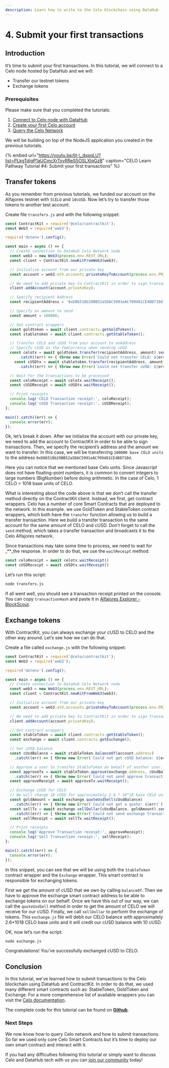 ```yaml
---
description: Learn how to write to the Celo blockchain using DataHub
---
```


# 4. Submit your first transactions

## Introduction

It’s time to submit your first transactions. In this tutorial, we will connect to a Celo node hosted by DataHub and we will:

* Transfer our testnet tokens
* Exchange tokens

### Prerequisites

Please make sure that you completed the tutorials:

1. [Connect to Celo node with DataHub](https://learn.figment.io/network-documentation/celo/tutorial/1.connect)
2. [Create your first Celo account](https://learn.figment.io/network-documentation/celo/tutorial/2.account)
3. [Query the Celo Network](https://learn.figment.io/network-documentation/celo/tutorial/3.query)

We will be building on top of the NodeJS application you created in the previous tutorials.

{% embed url="https://youtu.be/ljt-\_dxpqLU?list=PLkgTdjgP1aUCmcXrTxyRReS5OSLXlqGzB" caption="CELO Learn Pathway Tutorial \#4: Submit your first transactions" %}

## Transfer tokens

As you remember from previous tutorials, we funded our account on the Alfajores testnet with `5CELO` and `10cUSD`. Now let’s try to transfer those tokens to another test account.

Create file `transfers.js` and with the following snippet:

```javascript
const ContractKit = require('@celo/contractkit');
const Web3 = require('web3');

require('dotenv').config();

const main = async () => {
  // Create connection to DataHub Celo Network node
  const web3 = new Web3(process.env.REST_URL);
  const client = ContractKit.newKitFromWeb3(web3);

  // Initialize account from our private key
  const account = web3.eth.accounts.privateKeyToAccount(process.env.PRIVATE_KEY);

  // We need to add private key to ContractKit in order to sign transactions
  client.addAccount(account.privateKey);

  // Specify recipient Address
  const recipientAddress = '0xD86518b29BB52a5DAC5991eACf09481CE4B0710d';

  // Specify an amount to send
  const amount = 100000;

  // Get contract wrappers
  const goldtoken = await client.contracts.getGoldToken();
  const stabletoken = await client.contracts.getStableToken();

  // Transfer CELO and cUSD from your account to anAddress
  // Specify cUSD as the feeCurrency when sending cUSD
  const celotx = await goldtoken.transfer(recipientAddress, amount).send({from: account.address})
      .catch((err) => { throw new Error(`Could not transfer CELO: ${err}`) });
    const cUSDtx = await stabletoken.transfer(recipientAddress, amount).send({from: account.address, feeCurrency: stabletoken.address})
      .catch((err) => { throw new Error(`Could not transfer cUSD: ${err}`) });

  // Wait for the transactions to be processed
  const celoReceipt = await celotx.waitReceipt();
  const cUSDReceipt = await cUSDtx.waitReceipt();

  // Print receipts
  console.log('CELO Transaction receipt:', celoReceipt);
  console.log('cUSD Transaction receipt:', cUSDReceipt);
};

main().catch((err) => {
  console.error(err);
});
```

Ok, let’s break it down. After we initialize the account with our private key, we need to add the account to ContractKit in order to be able to sign transactions. Then, we specify the recipient’s address and the amount we want to transfer. In this case, we will be transferring `100000 base CELO units` to the address `0xD86518b29BB52a5DAC5991eACf09481CE4B0710d`.

Here you can notice that we mentioned base Celo units. Since Javascript does not have floating-point numbers, it is common to convert integers to large numbers \(BigNumber\) before doing arithmetic. In the case of Celo, 1 CELO = 1018 base units of CELO.

What is interesting about the code above is that we don’t call the transfer method directly on the ContractKit client. Instead, we first, get contract wrappers. Celo has a number of core Smart Contracts that are deployed to the network. In this example. we use GoldToken and StableToken contract wrappers, which both have the `transfer` function allowing us to build a transfer transaction. Here we build a transfer transaction to the same account for the same amount of CELO and cUSD. Don’t forget to call the `send` method, which takes a transfer transaction and broadcasts it to the Celo Alfajores network.

Since transactions may take some time to process, we need to wait for \_\*\*\_the response. In order to do that, we use the `waitReceipt` method:

```javascript
const celoReceipt = await celotx.waitReceipt()
const cUSDReceipt = await cUSDtx.waitReceipt()
```

Let’s run this script:

```bash
node transfers.js
```

If all went well, you should see a transaction receipt printed on the console. You can copy `transactionHash` and paste it in [Alfajores Explorer - BlockScout](https://alfajores-blockscout.celo-testnet.org/txs).

## Exchange tokens

With ContractKit, you can always exchange your cUSD to CELO and the other way around. Let’s see how we can do that.

Create a file called `exchange.js` with the following snippet:

```javascript
const ContractKit = require('@celo/contractkit');
const Web3 = require('web3');

require('dotenv').config();

const main = async () => {
  // Create connection to DataHub Celo Network node
  const web3 = new Web3(process.env.REST_URL);
  const client = ContractKit.newKitFromWeb3(web3);

  // Initialize account from our private key
  const account = web3.eth.accounts.privateKeyToAccount(process.env.PRIVATE_KEY);

  // We need to add private key to ContractKit in order to sign transactions
  client.addAccount(account.privateKey);

  // Get contract wrappers
  const stableToken = await client.contracts.getStableToken();
  const exchange = await client.contracts.getExchange();

  // Get cUSD balance
  const cUsdBalance = await stableToken.balanceOf(account.address)
    .catch((err) => { throw new Error(`Could not get cUSD balance: ${err}`) });

  // Approve a user to transfer StableToken on behalf of another user.
  const approveTx = await stableToken.approve(exchange.address, cUsdBalance).send({from: account.address})
    .catch((err) => { throw new Error(`Could not send approve transaction: ${err}`) });
  const approveReceipt = await approveTx.waitReceipt();

  // Exchange cUSD for CELO
  // We will change 10 cUSD for approximately 2.6 * 10^18 base CELO units
  const goldAmount = await exchange.quoteUsdSell(cUsdBalance)
    .catch((err) => { throw new Error(`Could not get a quote: ${err}`) });
  const sellTx = await exchange.sellDollar(cUsdBalance, goldAmount).send({from: account.address})
    .catch((err) => { throw new Error(`Could not send exchange transaction: ${err}`) });
  const sellReceipt = await sellTx.waitReceipt();

  // Print receipts
  console.log('Approve Transaction receipt:', approveReceipt);
  console.log('Sell Transaction receipt:', sellReceipt);
};

main().catch((err) => {
  console.error(err);
});
```

In this snippet, you can see that we will be using both the `StableToken` contract wrapper and the `Exchange` wrapper. This smart contract is responsible for exchanging tokens.

First we get the amount of cUSD that we own by calling `balanceOf`. Then we have to approve the exchange smart contract address to be able to exchange tokens on our behalf. Once we have this out of our way, we can call the `quoteUsdSell` method in order to get the amount of CELO we will receive for our cUSD. Finally, we call `sellDollar` to perform the exchange of tokens. This `exchange.js` file will debit our CELO balance with approximately 2.6\*1018 CELO base units and it will credit our cUSD balance with 10 cUSD.

OK, now let’s run the script:

```bash
node exchange.js
```

Congratulations! You’ve successfully exchanged cUSD to CELO.

## Conclusion

In this tutorial, we’ve learned how to submit transactions to the Celo blockchain using DataHub and ContractKit. In order to do that, we used many different smart contracts such as: StableToken, GoldToken and Exchange. For a more comprehensive list of available wrappers you can visit the [Celo documentation](https://docs.celo.org/v/master/developer-guide/contractkit/contracts-wrappers-registry).

The complete code for this tutorial can be found on [**Github**](https://github.com/figment-networks/tutorials/tree/main/celo/4_transactions).

### Next Steps

We now know how to query Celo network and how to submit transactions. So far we used only core Celo Smart Contracts but it’s time to deploy our own smart contract and interact with it.

If you had any difficulties following this tutorial or simply want to discuss Celo and DataHub tech with us you can [join our community](https://discord.gg/Chhuv5zHy3) today!

